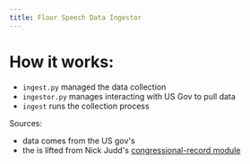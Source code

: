 ```yaml
---
title: Floor Speech Data Ingestor
---
```


# How it works:

- `ingest.py` managed the data collection
- `ingestor.py` manages interacting with US Gov to pull data
- `ingest` runs the collection process

Sources:

- data comes from the US gov's 
- the []() is lifted from Nick Judd's [congressional-record module](https://github.com/unitedstates/congressional-record)